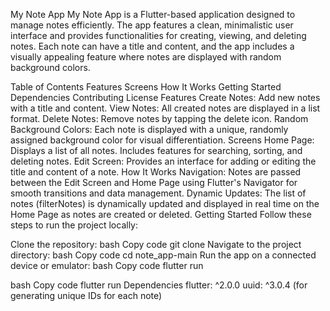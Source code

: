 My Note App
My Note App is a Flutter-based application designed to manage notes efficiently. The app features a clean, minimalistic user interface and provides functionalities for creating, viewing, and deleting notes. Each note can have a title and content, and the app includes a visually appealing feature where notes are displayed with random background colors.

Table of Contents
Features
Screens
How It Works
Getting Started
Dependencies
Contributing
License
Features
Create Notes: Add new notes with a title and content.
View Notes: All created notes are displayed in a list format.
Delete Notes: Remove notes by tapping the delete icon.
Random Background Colors: Each note is displayed with a unique, randomly assigned background color for visual differentiation.
Screens
Home Page:
Displays a list of all notes.
Includes features for searching, sorting, and deleting notes.
Edit Screen:
Provides an interface for adding or editing the title and content of a note.
How It Works
Navigation: Notes are passed between the Edit Screen and Home Page using Flutter's Navigator for smooth transitions and data management.
Dynamic Updates: The list of notes (filterNotes) is dynamically updated and displayed in real time on the Home Page as notes are created or deleted.
Getting Started
Follow these steps to run the project locally:

Clone the repository:
bash
Copy code
git clone <repository-url>
Navigate to the project directory:
bash
Copy code
cd note_app-main
Run the app on a connected device or emulator:
bash
Copy code
flutter run


bash
Copy code
flutter run
Dependencies
flutter: ^2.0.0
uuid: ^3.0.4 (for generating unique IDs for each note)
